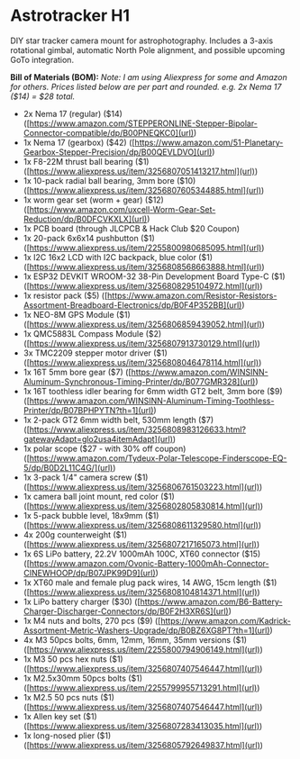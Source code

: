# Astrotracker H1
DIY star tracker camera mount for astrophotography. Includes a 3-axis rotational gimbal, automatic North Pole alignment, and possible upcoming GoTo integration.


**Bill of Materials (BOM):**
*Note: I am using Aliexpress for some and Amazon for others. Prices listed below are per part and rounded. e.g. 2x Nema 17 ($14) = $28 total.*
- 2x Nema 17 (regular) ($14) ([https://www.amazon.com/STEPPERONLINE-Stepper-Bipolar-Connector-compatible/dp/B00PNEQKC0](url))
- 1x Nema 17 (gearbox) ($42) ([https://www.amazon.com/51-Planetary-Gearbox-Stepper-Precision/dp/B00QEVLDVO](url))
- 1x F8-22M thrust ball bearing ($1) ([https://www.aliexpress.us/item/3256807051413217.html](url))
- 1x 10-pack radial ball bearing, 3mm bore ($10) ([https://www.aliexpress.us/item/3256807605344885.html](url))
- 1x worm gear set (worm + gear) ($12) ([https://www.amazon.com/uxcell-Worm-Gear-Set-Reduction/dp/B0DFCVKXLX](url))
- 1x PCB board (through JLCPCB & Hack Club $20 Coupon)
- 1x 20-pack 6x6x14 pushbutton ($1) ([https://www.aliexpress.us/item/2255800980685095.html](url))
- 1x I2C 16x2 LCD with I2C backpack, blue color ($1) ([https://www.aliexpress.us/item/3256808568663888.html](url))
- 1x ESP32 DEVKIT WROOM-32 38-Pin Development Board Type-C ($1) ([https://www.aliexpress.us/item/3256808295104972.html](url))
- 1x resistor pack ($5) ([https://www.amazon.com/Resistor-Resistors-Assortment-Breadboard-Electronics/dp/B0F4P352BB](url))
- 1x NEO-8M GPS Module ($1) ([https://www.aliexpress.us/item/3256806859439052.html](url))
- 1x QMC5883L Compass Module ($2) ([https://www.aliexpress.us/item/3256807913730129.html](url))
- 3x TMC2209 stepper motor driver ($1) ([https://www.aliexpress.us/item/3256808046478114.html](url))
- 1x 16T 5mm bore gear ($7) ([https://www.amazon.com/WINSINN-Aluminum-Synchronous-Timing-Printer/dp/B077GMR328](url))
- 1x 16T toothless idler bearing for 6mm width GT2 belt, 3mm bore ($9) ([https://www.amazon.com/WINSINN-Aluminum-Timing-Toothless-Printer/dp/B07BPHPYTN?th=1](url))
- 1x 2-pack GT2 6mm width belt, 530mm length ($7) ([https://www.aliexpress.us/item/3256808983126633.html?gatewayAdapt=glo2usa4itemAdapt](url))
- 1x polar scope ($27 - with 30% off coupon) ([https://www.amazon.com/Tydeux-Polar-Telescope-Finderscope-EQ-5/dp/B0D2L11C4G/](url))
- 1x 3-pack 1/4" camera screw ($1) ([https://www.aliexpress.us/item/3256806761503223.html](url))
- 1x camera ball joint mount, red color ($1) ([https://www.aliexpress.us/item/3256802805830814.html](url))
- 1x 5-pack bubble level, 18x9mm ($1) ([https://www.aliexpress.us/item/3256808611329580.html](url))
- 4x 200g counterweight ($1) ([https://www.aliexpress.us/item/3256807217165073.html](url))
- 1x 6S LiPo battery, 22.2V 1000mAh 100C, XT60 connector ($15) ([https://www.amazon.com/Ovonic-Battery-1000mAh-Connector-CINEWHOOP/dp/B07JPK99D9](url))
- 1x XT60 male and female plug pack wires, 14 AWG, 15cm length ($1) ([https://www.aliexpress.us/item/3256808104814371.html](url))
- 1x LiPo battery charger ($30) ([https://www.amazon.com/B6-Battery-Charger-Discharger-Connectors/dp/B0F2H3XR6S](url))
- 1x M4 nuts and bolts, 270 pcs ($9) ([https://www.amazon.com/Kadrick-Assortment-Metric-Washers-Upgrade/dp/B0BZ6XG8PT?th=1](url))
- 4x M3 50pcs bolts, 6mm, 12mm, 16mm, 35mm versions ($1) ([https://www.aliexpress.us/item/2255800794906149.html](url))
- 1x M3 50 pcs hex nuts ($1) ([https://www.aliexpress.us/item/3256807407546447.html](url))
- 1x M2.5x30mm 50pcs bolts ($1) ([https://www.aliexpress.us/item/2255799955713291.html](url))
- 1x M2.5 50 pcs nuts ($1) ([https://www.aliexpress.us/item/3256807407546447.html](url))
- 1x Allen key set ($1) ([https://www.aliexpress.us/item/3256807283413035.html](url))
- 1x long-nosed plier ($1) ([https://www.aliexpress.us/item/3256805792649837.html](url))

